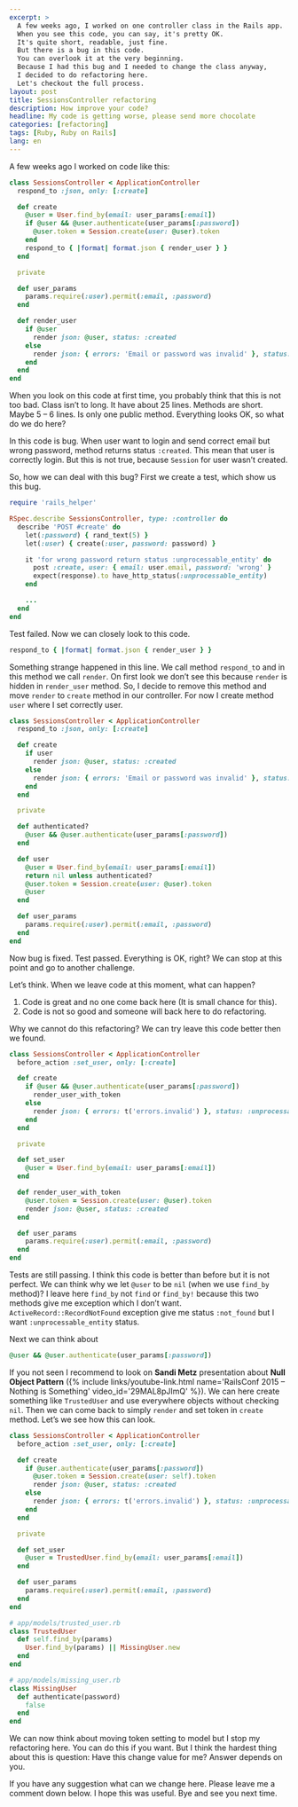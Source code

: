 ```yaml
---
excerpt: >
  A few weeks ago, I worked on one controller class in the Rails app.
  When you see this code, you can say, it's pretty OK.
  It's quite short, readable, just fine.
  But there is a bug in this code.
  You can overlook it at the very beginning.
  Because I had this bug and I needed to change the class anyway,
  I decided to do refactoring here.
  Let's checkout the full process.
layout: post
title: SessionsController refactoring
description: How improve your code?
headline: My code is getting worse, please send more chocolate
categories: [refactoring]
tags: [Ruby, Ruby on Rails]
lang: en
---
```


A few weeks ago I worked on code like this:

```ruby
class SessionsController < ApplicationController
  respond_to :json, only: [:create]

  def create
    @user = User.find_by(email: user_params[:email])
    if @user && @user.authenticate(user_params[:password])
      @user.token = Session.create(user: @user).token
    end
    respond_to { |format| format.json { render_user } }
  end

  private

  def user_params
    params.require(:user).permit(:email, :password)
  end

  def render_user
    if @user
      render json: @user, status: :created
    else
      render json: { errors: 'Email or password was invalid' }, status: :unprocessable_entity
    end
  end
end
```

When you look on this code at first time, you probably think that this is not too bad. Class isn’t to long. It have about 25 lines. Methods are short. Maybe 5 – 6 lines. Is only one public method. Everything looks OK, so what do we do here?

In this code is bug. When user want to login and send correct email but wrong password, method returns status `:created`. This mean that user is correctly login. But this is not true, because `Session` for user wasn’t created.

So, how we can deal with this bug? First we create a test, which show us this bug.

```ruby
require 'rails_helper'

RSpec.describe SessionsController, type: :controller do
  describe 'POST #create' do
    let(:password) { rand_text(5) }
    let(:user) { create(:user, password: password) }

    it 'for wrong password return status :unprocessable_entity' do
      post :create, user: { email: user.email, password: 'wrong' }
      expect(response).to have_http_status(:unprocessable_entity)
    end

    ...
  end
end
```

Test failed. Now we can closely look to this code.

```ruby
respond_to { |format| format.json { render_user } }
```

Something strange happened in this line. We call method `respond_t`o and in this method we call `render`. On first look we don’t see this because `render` is hidden in `render_user` method. So, I decide to remove this method and move `render` to `create` method in our controller. For now I create method `user` where I set correctly user.

```ruby
class SessionsController < ApplicationController
  respond_to :json, only: [:create]

  def create
    if user
      render json: @user, status: :created
    else
      render json: { errors: 'Email or password was invalid' }, status: :unprocessable_entity
    end
  end

  private

  def authenticated?
    @user && @user.authenticate(user_params[:password])
  end

  def user
    @user = User.find_by(email: user_params[:email])
    return nil unless authenticated?
    @user.token = Session.create(user: @user).token
    @user
  end

  def user_params
    params.require(:user).permit(:email, :password)
  end
end
```

Now bug is fixed. Test passed. Everything is OK, right? We can stop at this point and go to another challenge.

Let’s think. When we leave code at this moment, what can happen?

1. Code is great and no one come back here (It is small chance for this).
2. Code is not so good and someone will back here to do refactoring.

Why we cannot do this refactoring? We can try leave this code better then we found.

```ruby
class SessionsController < ApplicationController
  before_action :set_user, only: [:create]

  def create
    if @user && @user.authenticate(user_params[:password])
      render_user_with_token
    else
      render json: { errors: t('errors.invalid') }, status: :unprocessable_entity
    end
  end

  private

  def set_user
    @user = User.find_by(email: user_params[:email])
  end

  def render_user_with_token
    @user.token = Session.create(user: @user).token
    render json: @user, status: :created
  end

  def user_params
    params.require(:user).permit(:email, :password)
  end
end
```

Tests are still passing. I think this code is better than before but it is not perfect. We can think why we let `@user` to be `nil` (when we use `find_by` method)? I leave here `find_by` not `find` or `find_by!` because this two methods give me exception which I don’t want. `ActiveRecord::RecordNotFound` exception give me status `:not_found` but I want `:unprocessable_entity` status.

Next we can think about

```ruby
@user && @user.authenticate(user_params[:password])
```

If you not seen I recommend to look on **Sandi Metz** presentation about **Null Object Pattern**
({% include links/youtube-link.html name='RailsConf 2015 – Nothing is Something' video_id='29MAL8pJImQ' %}).
We can here create something like `TrustedUser` and use everywhere objects without checking `nil`. Then we can come back to simply `render` and set token in `create` method. Let’s we see how this can look.

```ruby
class SessionsController < ApplicationController
  before_action :set_user, only: [:create]

  def create
    if @user.authenticate(user_params[:password])
      @user.token = Session.create(user: self).token
      render json: @user, status: :created
    else
      render json: { errors: t('errors.invalid') }, status: :unprocessable_entity
    end
  end

  private

  def set_user
    @user = TrustedUser.find_by(email: user_params[:email])
  end

  def user_params
    params.require(:user).permit(:email, :password)
  end
end

# app/models/trusted_user.rb
class TrustedUser
  def self.find_by(params)
    User.find_by(params) || MissingUser.new
  end
end

# app/models/missing_user.rb
class MissingUser
  def authenticate(password)
    false
  end
end
```

We can now think about moving token setting to model but I stop my refactoring here. You can do this if you want. But I think the hardest thing about this is question: Have this change value for me? Answer depends on you.

If you have any suggestion what can we change here. Please leave me a comment down below. I hope this was useful. Bye and see you next time.

